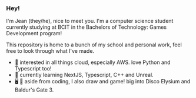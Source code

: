  ### Hey!

I'm Jean (they/he), nice to meet you. I'm a computer science student currently studying at BCIT in the Bachelors of Technology: Games Development program!

This repository is home to a bunch of my school and personal work, feel free to look through what I've made.

- 👀 interested in all things cloud, especially AWS. love Python and Typescript too!
- 🌱 currently learning NextJS, Typescript, C++ and Unreal.
- 🖥 🎨 aside from coding, I also draw and game! big into Disco Elysium and Baldur's Gate 3.
<!---
jkcadee/jkcadee is a ✨ special ✨ repository because its `README.md` (this file) appears on your GitHub profile.
You can click the Preview link to take a look at your changes.
--->
